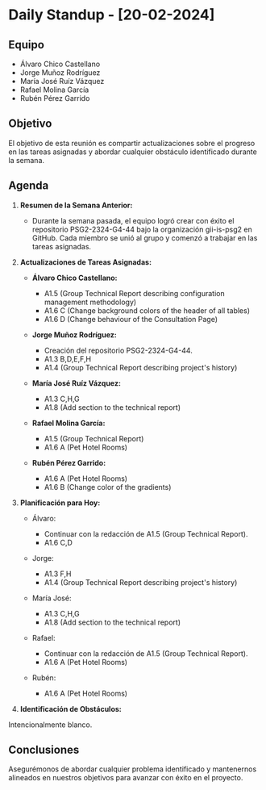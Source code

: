# Daily Standup - [20-02-2024]

## Equipo
- Álvaro Chico Castellano
- Jorge Muñoz Rodríguez
- María José Ruíz Vázquez
- Rafael Molina García
- Rubén Pérez Garrido

## Objetivo
El objetivo de esta reunión es compartir actualizaciones sobre el progreso en las tareas asignadas y abordar cualquier obstáculo identificado durante la semana.

## Agenda
1. **Resumen de la Semana Anterior:**
   - Durante la semana pasada, el equipo logró crear con éxito el repositorio PSG2-2324-G4-44 bajo la organización gii-is-psg2 en GitHub. Cada miembro se unió al grupo y comenzó a trabajar en las tareas asignadas.


2. **Actualizaciones de Tareas Asignadas:**
   - **Álvaro Chico Castellano:**
     - A1.5 (Group Technical Report describing configuration management methodology)
     - A1.6 C (Change background colors of the header of all tables)
     - A1.6 D (Change behaviour of the Consultation Page)

   - **Jorge Muñoz Rodríguez:**
     - Creación del repositorio PSG2-2324-G4-44.
     - A1.3 B,D,E,F,H
     - A1.4 (Group Technical Report describing project's history)

   - **María José Ruíz Vázquez:**
     - A1.3 C,H,G
     - A1.8 (Add section to the technical report)

   - **Rafael Molina García:**
     - A1.5 (Group Technical Report)
     - A1.6 A (Pet Hotel Rooms)

   - **Rubén Pérez Garrido:**
     - A1.6 A (Pet Hotel Rooms)
     - A1.6 B (Change color of the gradients)

3. **Planificación para Hoy:**
   - Álvaro:
     - Continuar con la redacción de A1.5 (Group Technical Report).
     - A1.6 C,D
   
   - Jorge:
     - A1.3 F,H
     - A1.4 (Group Technical Report describing project's history)
   
   - María José:
     - A1.3 C,H,G
     - A1.8 (Add section to the technical report)
   
   - Rafael:
     - Continuar con la redacción de A1.5 (Group Technical Report).
     - A1.6 A (Pet Hotel Rooms)
   
   - Rubén:
     - A1.6 A (Pet Hotel Rooms)

4. **Identificación de Obstáculos:**

Intencionalmente blanco.


## Conclusiones
Asegurémonos de abordar cualquier problema identificado y mantenernos alineados en nuestros objetivos para avanzar con éxito en el proyecto.
